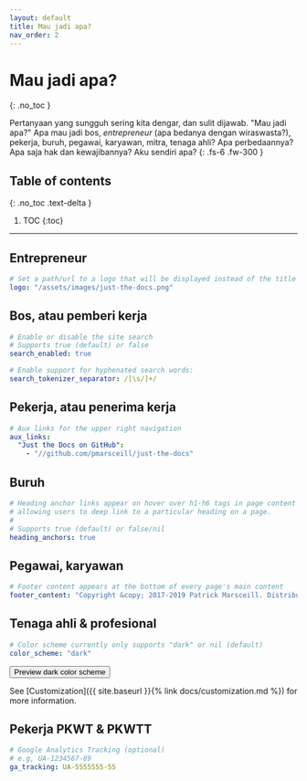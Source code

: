 ```yaml
---
layout: default
title: Mau jadi apa?
nav_order: 2
---
```


# Mau jadi apa?
{: .no_toc }


Pertanyaan yang sungguh sering kita dengar, dan sulit dijawab. "Mau jadi apa?" Apa mau jadi bos, _entrepreneur_ (apa bedanya dengan wiraswasta?), pekerja, buruh, pegawai, karyawan, mitra, tenaga ahli? Apa perbedaannya? Apa saja hak dan kewajibannya? Aku sendiri apa?
{: .fs-6 .fw-300 }

## Table of contents
{: .no_toc .text-delta }

1. TOC
{:toc}

---

## Entrepreneur

```yaml
# Set a path/url to a logo that will be displayed instead of the title
logo: "/assets/images/just-the-docs.png"
```

## Bos, atau pemberi kerja

```yaml
# Enable or disable the site search
# Supports true (default) or false
search_enabled: true

# Enable support for hyphenated search words:
search_tokenizer_separator: /[\s/]+/

```

## Pekerja, atau penerima kerja

```yaml
# Aux links for the upper right navigation
aux_links:
  "Just the Docs on GitHub":
    - "//github.com/pmarsceill/just-the-docs"
```

## Buruh

```yaml
# Heading anchor links appear on hover over h1-h6 tags in page content
# allowing users to deep link to a particular heading on a page.
#
# Supports true (default) or false/nil
heading_anchors: true
```

## Pegawai, karyawan

```yaml
# Footer content appears at the bottom of every page's main content
footer_content: "Copyright &copy; 2017-2019 Patrick Marsceill. Distributed by an <a href=\"https://github.com/pmarsceill/just-the-docs/tree/master/LICENSE.txt\">MIT license.</a>"
```

## Tenaga ahli &amp; profesional

```yaml
# Color scheme currently only supports "dark" or nil (default)
color_scheme: "dark"
```
<button class="btn js-toggle-dark-mode">Preview dark color scheme</button>

<script type="text/javascript" src="{{ "/assets/js/dark-mode-preview.js" | absolute_url }}"></script>

See [Customization]({{ site.baseurl }}{% link docs/customization.md %}) for more information.

## Pekerja PKWT &amp; PKWTT

```yaml
# Google Analytics Tracking (optional)
# e.g, UA-1234567-89
ga_tracking: UA-5555555-55
```
